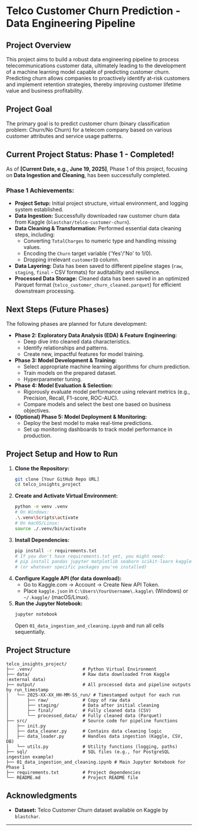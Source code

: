 # Telco Customer Churn Prediction - Data Engineering Pipeline

## Project Overview

This project aims to build a robust data engineering pipeline to process telecommunications customer data, ultimately leading to the development of a machine learning model capable of predicting customer churn. Predicting churn allows companies to proactively identify at-risk customers and implement retention strategies, thereby improving customer lifetime value and business profitability.

## Project Goal

The primary goal is to predict customer churn (binary classification problem: Churn/No Churn) for a telecom company based on various customer attributes and service usage patterns.

## Current Project Status: Phase 1 - Completed!

As of **[Current Date, e.g., June 19, 2025]**, Phase 1 of this project, focusing on **Data Ingestion and Cleaning**, has been successfully completed.

### Phase 1 Achievements:

* **Project Setup:** Initial project structure, virtual environment, and logging system established.
* **Data Ingestion:** Successfully downloaded raw customer churn data from Kaggle (`blastchar/telco-customer-churn`).
* **Data Cleaning & Transformation:** Performed essential data cleaning steps, including:
    * Converting `TotalCharges` to numeric type and handling missing values.
    * Encoding the `Churn` target variable ('Yes'/'No' to 1/0).
    * Dropping irrelevant `customerID` column.
* **Data Layering:** Data has been saved to different pipeline stages (`raw`, `staging`, `final` - CSV formats) for auditability and resilience.
* **Processed Data Storage:** Cleaned data has been saved in an optimized Parquet format (`telco_customer_churn_cleaned.parquet`) for efficient downstream processing.

## Next Steps (Future Phases)

The following phases are planned for future development:

* **Phase 2: Exploratory Data Analysis (EDA) & Feature Engineering:**
    * Deep dive into cleaned data characteristics.
    * Identify relationships and patterns.
    * Create new, impactful features for model training.
* **Phase 3: Model Development & Training:**
    * Select appropriate machine learning algorithms for churn prediction.
    * Train models on the prepared dataset.
    * Hyperparameter tuning.
* **Phase 4: Model Evaluation & Selection:**
    * Rigorously evaluate model performance using relevant metrics (e.g., Precision, Recall, F1-score, ROC-AUC).
    * Compare models and select the best one based on business objectives.
* **(Optional) Phase 5: Model Deployment & Monitoring:**
    * Deploy the best model to make real-time predictions.
    * Set up monitoring dashboards to track model performance in production.

## Project Setup and How to Run

1.  **Clone the Repository:**
    ```bash
    git clone [Your GitHub Repo URL]
    cd telco_insights_project
    ```
2.  **Create and Activate Virtual Environment:**
    ```bash
    python -m venv .venv
    # On Windows:
    .\.venv\Scripts\activate
    # On macOS/Linux:
    source ./.venv/bin/activate
    ```
3.  **Install Dependencies:**
    ```bash
    pip install -r requirements.txt
    # If you don't have requirements.txt yet, you might need:
    # pip install pandas jupyter matplotlib seaborn scikit-learn kaggle pyarrow psycopg2-binary
    # (or whatever specific packages you've installed)
    ```
4.  **Configure Kaggle API (for data download):**
    * Go to Kaggle.com -> Account -> Create New API Token.
    * Place `kaggle.json` in `C:\Users\YourUsername\.kaggle\` (Windows) or `~/.kaggle/` (macOS/Linux).
5.  **Run the Jupyter Notebook:**
    ```bash
    jupyter notebook
    ```
    Open `01_data_ingestion_and_cleaning.ipynb` and run all cells sequentially.

## Project Structure

```
telco_insights_project/
├── .venv/                   # Python Virtual Environment
├── data/                    # Raw data downloaded from Kaggle (external data)
├── output/                  # All processed data and pipeline outputs by run_timestamp
│   └── 2025-XX-XX_HH-MM-SS_run/ # Timestamped output for each run
│       ├── raw/             # Copy of raw data
│       ├── staging/         # Data after initial cleaning
│       ├── final/           # Fully cleaned data (CSV)
│       └── processed_data/  # Fully cleaned data (Parquet)
├── src/                     # Source code for pipeline functions
│   ├── init.py
│   ├── data_cleaner.py      # Contains data cleaning logic
│   ├── data_loader.py       # Handles data ingestion (Kaggle, CSV, DB)
│   └── utils.py             # Utility functions (logging, paths)
├── sql/                     # SQL files (e.g., for PostgreSQL ingestion example)
├── 01_data_ingestion_and_cleaning.ipynb # Main Jupyter Notebook for Phase 1
├── requirements.txt         # Project dependencies
└── README.md                # Project README file
```

## Acknowledgments

* **Dataset:** Telco Customer Churn dataset available on Kaggle by `blastchar`.

---